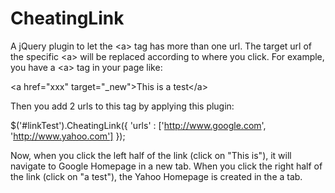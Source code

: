 CheatingLink
============

A jQuery plugin to let the &lt;a> tag has more than one url. The target url of the specific &lt;a> will be replaced according to where you click. For example, you have a &lt;a> tag in your page like:

&lt;a href="xxx" target="_new">This is a test&lt;/a>

Then you add 2 urls to this tag by applying this plugin:

$('#linkTest').CheatingLink({
	'urls' : ['http://www.google.com', 'http://www.yahoo.com']
});

Now, when you click the left half of the link (click on "This is"), it will navigate to Google Homepage in a new tab. When you click the right half of the link (click on "a test"), the Yahoo Homepage is created in the a tab.
